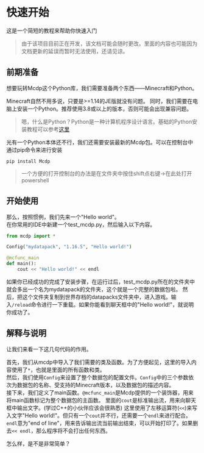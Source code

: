 # 快速开始

这是一个简短的教程来帮助你快速入门

> 由于该项目目前正在开发，该文档可能会随时更改。里面的内容也可能因为文档更新的延误而暂时无法使用，还请见谅。

## 前期准备

想要玩转Mcdp这个Python库，我们需要准备两个东西——Minecraft和Python。  

Minecraft自然不用多说，只要是>=1.14的JE版就没有问题。
同时，我们需要在电脑上安装一个Python。推荐使用3.8或以上的版本，否则可能会出现兼容问题。

> 嗯，什么是Python？Python是一种计算机程序设计语言。基础的Python安装教程可以参考[这里](https://www.liaoxuefeng.com/wiki/1016959663602400/1016959856222624)

光有一个Python本体还不行，我们还需要安装最新的Mcdp包。可以在控制台中通过pip命令来进行安装

    pip install Mcdp

> 一个方便的打开控制台的办法是在文件夹中按住shift点右键->在此处打开powershell

## 开始使用

那么，按照惯例，我们先来一个"Hello world"。  
在你常用的IDE中新建一个test_mcdp.py，然后输入以下内容。

```py
from mcdp import *

Config("mydatapack", "1.16.5", "Hello world!")

@mcfunc_main
def main():
    cout << "Hello world!" << endl
```

如果你已经成功的完成了安装步骤，在运行过后，test_mcdp.py所在的文件夹中就会多出一个名为mydatapack的文件夹，这个就是一个完整的数据包啦。
然后，把这个文件夹复制到世界存档的datapacks文件夹中，进入游戏。输入`/reload`命令进行一下重载。如果你能看到聊天框中的"Hello world!"，就说明你成功了。

## 解释与说明

让我们来看一下这几句代码的作用。 

首先，我们从mcdp中导入了我们需要的类及函数。为了方便起见，这里的导入内容使用了`*`，也就是里面的所有函数和类。  
然后，我们使用`Config`来设置了整个数据包的配置文件。`Config`中的三个参数依次为数据包的名称、受支持的Minecraft版本，以及数据包的描述内容。  
接下来，我们定义了main函数。`@mcfunc_main`是Mcdp提供的一个装饰器，用来将main函数标记为整个数据包的主函数。
里面的`cout`是标准输出流，用来向聊天框中输出文字。(学过C++的小伙伴应该会很熟悉) 这里使用了左移运算符(`<<`)来写入文字"Hello world!"。但只有一个`cout`并不行，还需要一个`endl`来进行配合。`endl`意为"end of line"，用来告诉输出流当前输出结束，可以开始打印了。如果删去`<< endl`，那么程序将不会打出任何东西。

怎么样，是不是非常简单？